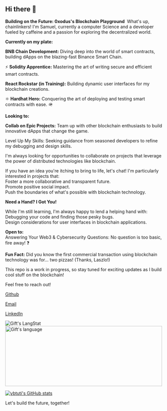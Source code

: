 ## Hi there 👋

<!--
**ybtuti/ybtuti** is a ✨ _special_ ✨ repository because its `README.md` (this file) appears on your GitHub profile.

Here are some ideas to get you started:

- 🔭 I’m currently working on ...
- 🌱 I’m currently learning Solidty, 
- 👯 I’m looking to collaborate on 
- 🤔 I’m looking for help with ...
- 💬 Ask me about ...
- 📫 How to reach me: ...
- 😄 Pronouns: ...
- ⚡ Fun fact: ...
-->
**Building on the Future: 0xodus's Blockchain Playground**
 ️
What's up, chainlinkers!  I'm Samuel, currently a computer Science and a developer fueled by caffeine and a passion for exploring the decentralized world.

**Currently on my plate:**

**BNB Chain Development:** Diving deep into the world of smart contracts, building dApps on the blazing-fast Binance Smart Chain. 

⚡️
**Solidity Apprentice:** Mastering the art of writing secure and efficient smart contracts.

**React Rockstar (in Training):** Building dynamic user interfaces for my blockchain creations. 

⚛️
**Hardhat Hero:** Conquering the art of deploying and testing smart contracts with ease. 🪖


**Looking to:**

**Collab on Epic Projects:** Team up with other blockchain enthusiasts to build innovative dApps that change the game.

Level Up My Skills: Seeking guidance from seasoned developers to refine my debugging and design skills.

I'm always looking for opportunities to collaborate on projects that leverage the power of distributed technologies like blockchain.  

If you have an idea you're itching to bring to life, let's chat!  I'm particularly interested in projects that:  
Foster a more collaborative and transparent future.  
Promote positive social impact.  
Push the boundaries of what's possible with blockchain technology.

**Need a Hand?  I Got You!**

While I'm still learning, I'm always happy to lend a helping hand with:  
Debugging your code and finding those pesky bugs.  
Design considerations for user interfaces in blockchain applications.

**Open to:**    
    Answering Your Web3 & Cybersecurity Questions: No question is too basic, fire away! ❓️

**Fun Fact:**  Did you know the first commercial transaction using blockchain technology was for... two pizzas!  (Thanks, Laszlo!)

This repo is a work in progress, so stay tuned for exciting updates as I build cool stuff on the blockchain!

Feel free to reach out!

[Github](https://github.com/ybtuti)

[Email](msuusamuel@gmail.com)

[LinkedIn](https://www.linkedin.com/in/samuelmusuu/)

 <div>
   <img align="center" src="https://github-readme-streak-stats.herokuapp.com/?user=ybtuti&theme=gotham" alt="Gift's LangStat" />
  <img align="center" src="https://github-readme-stats.vercel.app/api/top-langs?username=ybtuti&langs_count=10&show_icons=true&locale=en&layout=compact&theme=gotham" alt="Gift's language" height="192px"  width="500px"/>
  <script src="https://tryhackme.com/badge/2305230"></script>
</div>





[![ybtuti's GitHub stats](https://github-readme-stats.vercel.app/api?username=ybtuti&show_icons=true&theme=gotham)](https://github.com/anuraghazra/github-readme-stats)

Let's build the future, together!
<!-- Building on the Future: [Your 's GitHub Playground ️
Hey there!  I'm [Your Name], a computer science student currently diving deep into the world of blockchain development.   I'm particularly excited about the potential of the BNB Chain and its ability to revolutionize various industries.

What I'm Building:

Sharpening my skills in Solidity, the language for creating smart contracts on the BNB Chain.
⚛️ Exploring the power of React for building intuitive user interfaces for blockchain applications.
Experimenting with Hardhat as my development environment for a smooth and efficient workflow.
Open to Collaboration!

I'm always looking for opportunities to collaborate on projects that leverage the power of distributed technologies like blockchain.  If you have an idea you're itching to bring to life, let's chat!  I'm particularly interested in projects that:

Foster a more collaborative and transparent future.
Promote positive social impact.
Push the boundaries of what's possible with blockchain technology.
Need a Hand?  I Got You!

While I'm still learning, I'm always happy to lend a helping hand with:

Debugging your code and finding those pesky bugs. Design considerations for user interfaces in blockchain applications.
Always Learning, Always Open!

Feel free to reach out if you have any questions about Web3 or Cybersecurity - I'm constantly learning and love to share knowledge!

Fun Fact:   The first commercial transaction using blockchain technology was for a pizza - talk about delicious innovation!

Let's Connect!

Stay updated on my projects by following this repository.
You can also find me on [other social media platforms you use] (if applicable).
Happy Coding! -->
